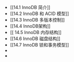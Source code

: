 - [[14.1 InnoDB 简介]]
- [[14.2 InnoDB 和 ACID 模型]]
- [[14.3 InnoDB 多版本控制]]
- [[14.4 InnoDB架构]]
- [[ 14.5 InnoDB 内存结构]]
- [[14.6 InnoDB 磁盘结构]]
- [[14.7 InnoDB 锁和事务模型]]
-
-